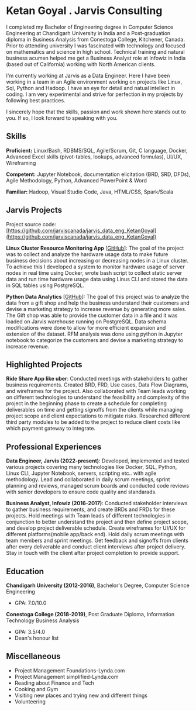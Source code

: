 # Ketan Goyal . Jarvis Consulting

I completed my Bachelor of Engineering degree in Computer Science Engineering at Chandigarh University in India and a Post-graduation diploma in Business Analysis from Conestoga College, Kitchener, Canada. Prior to attending university I was fascinated with technology and focused on mathematics and science in high school. Technical training and natural business acumen helped me get a Business Analyst role at Infowiz in India (based out of California) working with North American clients.

I'm currently working at Jarvis as a Data Engineer. Here I have been working in a team in an Agile environment working on projects like Linux, Sql, Python and Hadoop. I have an eye for detail and natual intellect in coding. I am very experimental and strive for perfection in my projects by following best practices.

I sincerely hope that the skills, passion and work shown here stands out to you. If so, I look forward to speaking with you.

## Skills

**Proficient:** Linux/Bash, RDBMS/SQL, Agile/Scrum, Git, C language, Docker, Advanced Excel skills (pivot-tables, lookups, advanced formulas), UI/UX, Wireframing

**Competent:** Jupyter Notebook, documentation elicitation (BRD, SRD, DFDs), Agile Methodology, Python, Advanced PowerPoint & Word

**Familiar:** Hadoop, Visual Studio Code, Java, HTML/CSS, Spark/Scala

## Jarvis Projects

Project source code: [https://github.com/jarviscanada/jarvis_data_eng_KetanGoyal](https://github.com/jarviscanada/jarvis_data_eng_KetanGoyal)


**Linux Cluster Resource Monitoring App** [[GitHub](https://github.com/jarviscanada/jarvis_data_eng_KetanGoyal/tree/master/linux_sql)]: The goal of the project was to collect and analyze the hardware usage data to make future business decisions about increasing or decreasing nodes in a Linux cluster. To achieve this I developed a system to monitor hardware usage of server nodes in real time using Docker, wrote bash script to collect static server data and run time hardware usage data using Linus CLI and stored the data in SQL tables using PostgreSQL.

**Python Data Analytics** [[GitHub](https://github.com/jarviscanada/jarvis_data_eng_KetanGoyal/tree/master/python_data_anlytics)]: The goal of this project was to analyze the data from a gift shop and help the business understand their customers and devise a marketing strategy to increase revenue by generating more sales. The Gift shop was able to provide the customer data in a file and it was loaded on Jarvis warehouse running on PostgreSQL. Data schema modifications were done to allow for more efficient expansion and extension of the dataset. RFM analysis was done using python in Jupyter notebook to categorize the customers and devise a marketing strategy to increase revenue.


## Highlighted Projects
**Ride Share App like uber**: Conducted meetings with stakeholders to gather business requirements. Created BRD, FRD, Use cases, Data Flow Diagrams, and wireframes for the project. Also collaborated with Team leads working on different technologies to understand the feasibility and complexity of the project in the beginning phase to create a schedule for completing deliverables on time and getting signoffs from the clients while managing project scope and client expectations to mitigate risks. Researched different third party modules to be added to the project to reduce client costs like which payment gateway to integrate.


## Professional Experiences

**Data Engineer, Jarvis (2022-present)**: Developed, implemented and tested various projects covering many technologies like Docker, SQL, Python, Linux CLI, Jupyter Notebook, servers, scripting etc.. with agile methodology. Lead and collaborated in daily scrum meetings, sprint planning and reviews, managed scrum boards and conducted code reviews with senior developers to ensure code quality and standarads.

**Business Analyst, Infowiz (2016-2017)**: Conducted stakeholder interviews to gather business requirements, and create BRDs and FRDs for these projects. Hold meetings with Team leads of different technologies in conjunction to better understand the project and then define project scope, and develop project deliverable schedule. Create wireframes for UI/UX for different platforms(mobile app/back end). Hold daily scrum meetings with team members and sprint meetings. Get feedback and signoffs from clients after every deliverable and conduct client interviews after project delivery. Stay in touch with the client after project completion to provide support.


## Education
**Chandigarh University (2012-2016)**, Bachelor's Degree, Computer Science Engineering
- GPA: 7.0/10.0

**Conestoga College (2018-2019)**, Post Graduate Diploma, Information Technology Business Analysis
- GPA: 3.5/4.0
- Dean's honour list


## Miscellaneous
- Project Management Foundations-Lynda.com
- Project Management simplified-Lynda.com
- Reading about Finance and Tech
- Cooking and Gym
- Visiting new places and trying new and different things
- Volunteering
